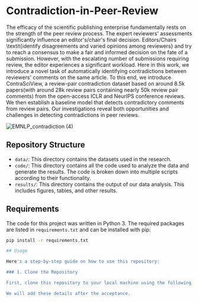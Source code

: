 # Contradiction-in-Peer-Review

The efficacy of the scientific publishing enterprise fundamentally rests on the strength of the peer review process. The expert reviewers' assessments significantly influence an editor's/chair's final decision. Editors/Chairs \textit{identify disagreements and varied opinions among reviewers} and try to reach a consensus to make a fair and informed decision on the fate of a submission. However, with the escalating number of submissions requiring review, the editor experiences a significant workload. Here in this work, we introduce a novel task of automatically identifying contradictions between reviewers' comments on the same article. To this end, we introduce ContraSciView, a review-pair contradiction dataset based on around 8.5k papers(with around 28k review pairs containing nearly 50k review pair comments) from the open-access ICLR and NeurIPS conference reviews. We then establish a baseline model that detects contradictory comments from review pairs. Our investigations reveal both opportunities and challenges in detecting contradictions in peer reviews.

![EMNLP_contradiction (4)](https://github.com/sandeep82945/Contradiction-in-Peer-Review/assets/25824607/6464d570-d243-4567-853d-6055e42ab575)

## Repository Structure

- `data/`: This directory contains the datasets used in the research. 
- `code/`: This directory contains all the code used to analyze the data and generate the results. The code is broken down into multiple scripts according to their functionality.
- `results/`: This directory contains the output of our data analysis. This includes figures, tables, and other results.

## Requirements

The code for this project was written in Python 3. The required packages are listed in `requirements.txt` and can be installed with pip:

```bash
pip install -r requirements.txt

## Usage

Here's a step-by-step guide on how to use this repository:

### 1. Clone the Repository

First, clone this repository to your local machine using the following command in your terminal:

We will add these details after the acceptance.

